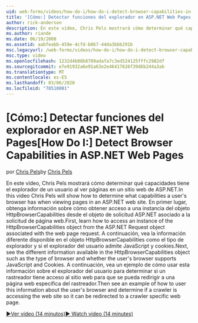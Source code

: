 ```yaml
---
uid: web-forms/videos/how-do-i/how-do-i-detect-browser-capabilities-in-aspnet-web-pages
title: '[Cómo:] Detectar funciones del explorador en ASP.NET Web Pages | Microsoft Docs'
author: rick-anderson
description: En este vídeo, Chris Pels mostrará cómo determinar qué capacidades tiene el explorador de un usuario al ver páginas en un sitio web de ASP.NET. En primer lugar, obtenga información sobre cómo...
ms.author: riande
ms.date: 06/19/2008
ms.assetid: aabfeabb-459e-4cfd-b067-44da3bbb291b
msc.legacyurl: /web-forms/videos/how-do-i/how-do-i-detect-browser-capabilities-in-aspnet-web-pages
msc.type: video
ms.openlocfilehash: 1232d4b08b8709adafa7c3ed524125fffc2982df
ms.sourcegitcommit: e7e91932a6e91a63e2e46417626f39d6b244a3ab
ms.translationtype: MT
ms.contentlocale: es-ES
ms.lasthandoff: 03/06/2020
ms.locfileid: "78510001"
---
```

# <a name="how-do-i-detect-browser-capabilities-in-aspnet-web-pages"></a><span data-ttu-id="d76d7-104">[Cómo:] Detectar funciones del explorador en ASP.NET Web Pages</span><span class="sxs-lookup"><span data-stu-id="d76d7-104">[How Do I:] Detect Browser Capabilities in ASP.NET Web Pages</span></span>

<span data-ttu-id="d76d7-105">por [Chris Pels](https://twitter.com/chrispels)</span><span class="sxs-lookup"><span data-stu-id="d76d7-105">by [Chris Pels](https://twitter.com/chrispels)</span></span>

<span data-ttu-id="d76d7-106">En este vídeo, Chris Pels mostrará cómo determinar qué capacidades tiene el explorador de un usuario al ver páginas en un sitio web de ASP.NET.</span><span class="sxs-lookup"><span data-stu-id="d76d7-106">In this video Chris Pels will show how to determine what capabilities a user's browser has when viewing pages in an ASP.NET web site.</span></span> <span data-ttu-id="d76d7-107">En primer lugar, obtenga información sobre cómo obtener acceso a una instancia del objeto HttpBrowserCapabilities desde el objeto de solicitud ASP.NET asociado a la solicitud de página web.</span><span class="sxs-lookup"><span data-stu-id="d76d7-107">First, learn how to access an instance of the HttpBrowserCapabilities object from the ASP.NET Request object associated with the web page request.</span></span> <span data-ttu-id="d76d7-108">A continuación, vea la información diferente disponible en el objeto HttpBrowserCapabilities como el tipo de explorador y si el explorador del usuario admite JavaScript y cookies.</span><span class="sxs-lookup"><span data-stu-id="d76d7-108">Next, see the different information available in the HttpBrowserCapabilities object such as the type of browser and whether the user's browser supports JavaScript and Cookies.</span></span> <span data-ttu-id="d76d7-109">A continuación, vea un ejemplo de cómo usar esta información sobre el explorador del usuario para determinar si un rastreador tiene acceso al sitio web para que se pueda redirigir a una página web específica del rastreador.</span><span class="sxs-lookup"><span data-stu-id="d76d7-109">Then see an example of how to user this information about the user's browser and determine if a crawler is accessing the web site so it can be redirected to a crawler specific web page.</span></span>

[<span data-ttu-id="d76d7-110">&#9654;Ver vídeo (14 minutos)</span><span class="sxs-lookup"><span data-stu-id="d76d7-110">&#9654; Watch video (14 minutes)</span></span>](https://channel9.msdn.com/Blogs/ASP-NET-Site-Videos/how-do-i-detect-browser-capabilities-in-aspnet-web-pages)
